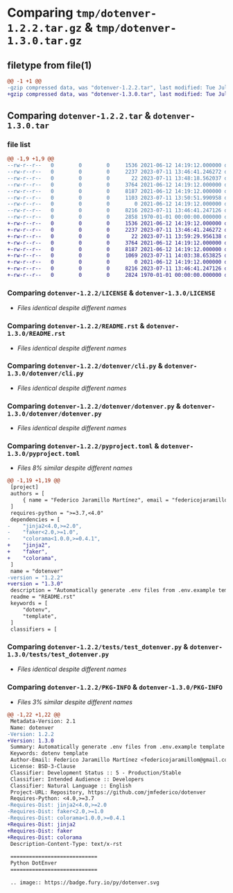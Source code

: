 # Comparing `tmp/dotenver-1.2.2.tar.gz` & `tmp/dotenver-1.3.0.tar.gz`

## filetype from file(1)

```diff
@@ -1 +1 @@
-gzip compressed data, was "dotenver-1.2.2.tar", last modified: Tue Jul 11 13:50:51 2023, max compression
+gzip compressed data, was "dotenver-1.3.0.tar", last modified: Tue Jul 11 14:03:38 2023, max compression
```

## Comparing `dotenver-1.2.2.tar` & `dotenver-1.3.0.tar`

### file list

```diff
@@ -1,9 +1,9 @@
--rw-r--r--   0        0        0     1536 2021-06-12 14:19:12.000000 dotenver-1.2.2/LICENSE
--rw-r--r--   0        0        0     2237 2023-07-11 13:46:41.246272 dotenver-1.2.2/README.rst
--rw-r--r--   0        0        0       22 2023-07-11 13:48:18.562037 dotenver-1.2.2/dotenver/__init__.py
--rw-r--r--   0        0        0     3764 2021-06-12 14:19:12.000000 dotenver-1.2.2/dotenver/cli.py
--rw-r--r--   0        0        0     8187 2021-06-12 14:19:12.000000 dotenver-1.2.2/dotenver/dotenver.py
--rw-r--r--   0        0        0     1103 2023-07-11 13:50:51.990958 dotenver-1.2.2/pyproject.toml
--rw-r--r--   0        0        0        0 2021-06-12 14:19:12.000000 dotenver-1.2.2/tests/__init__.py
--rw-r--r--   0        0        0     8216 2023-07-11 13:46:41.247126 dotenver-1.2.2/tests/test_dotenver.py
--rw-r--r--   0        0        0     2858 1970-01-01 00:00:00.000000 dotenver-1.2.2/PKG-INFO
+-rw-r--r--   0        0        0     1536 2021-06-12 14:19:12.000000 dotenver-1.3.0/LICENSE
+-rw-r--r--   0        0        0     2237 2023-07-11 13:46:41.246272 dotenver-1.3.0/README.rst
+-rw-r--r--   0        0        0       22 2023-07-11 13:59:29.956138 dotenver-1.3.0/dotenver/__init__.py
+-rw-r--r--   0        0        0     3764 2021-06-12 14:19:12.000000 dotenver-1.3.0/dotenver/cli.py
+-rw-r--r--   0        0        0     8187 2021-06-12 14:19:12.000000 dotenver-1.3.0/dotenver/dotenver.py
+-rw-r--r--   0        0        0     1069 2023-07-11 14:03:38.653825 dotenver-1.3.0/pyproject.toml
+-rw-r--r--   0        0        0        0 2021-06-12 14:19:12.000000 dotenver-1.3.0/tests/__init__.py
+-rw-r--r--   0        0        0     8216 2023-07-11 13:46:41.247126 dotenver-1.3.0/tests/test_dotenver.py
+-rw-r--r--   0        0        0     2824 1970-01-01 00:00:00.000000 dotenver-1.3.0/PKG-INFO
```

### Comparing `dotenver-1.2.2/LICENSE` & `dotenver-1.3.0/LICENSE`

 * *Files identical despite different names*

### Comparing `dotenver-1.2.2/README.rst` & `dotenver-1.3.0/README.rst`

 * *Files identical despite different names*

### Comparing `dotenver-1.2.2/dotenver/cli.py` & `dotenver-1.3.0/dotenver/cli.py`

 * *Files identical despite different names*

### Comparing `dotenver-1.2.2/dotenver/dotenver.py` & `dotenver-1.3.0/dotenver/dotenver.py`

 * *Files identical despite different names*

### Comparing `dotenver-1.2.2/pyproject.toml` & `dotenver-1.3.0/pyproject.toml`

 * *Files 8% similar despite different names*

```diff
@@ -1,19 +1,19 @@
 [project]
 authors = [
     { name = "Federico Jaramillo Martínez", email = "federicojaramillom@gmail.com" },
 ]
 requires-python = ">=3.7,<4.0"
 dependencies = [
-    "jinja2<4.0,>=2.0",
-    "faker<2.0,>=1.0",
-    "colorama<1.0.0,>=0.4.1",
+    "jinja2",
+    "faker",
+    "colorama",
 ]
 name = "dotenver"
-version = "1.2.2"
+version = "1.3.0"
 description = "Automatically generate .env files from .env.example template files"
 readme = "README.rst"
 keywords = [
     "dotenv",
     "template",
 ]
 classifiers = [
```

### Comparing `dotenver-1.2.2/tests/test_dotenver.py` & `dotenver-1.3.0/tests/test_dotenver.py`

 * *Files identical despite different names*

### Comparing `dotenver-1.2.2/PKG-INFO` & `dotenver-1.3.0/PKG-INFO`

 * *Files 3% similar despite different names*

```diff
@@ -1,22 +1,22 @@
 Metadata-Version: 2.1
 Name: dotenver
-Version: 1.2.2
+Version: 1.3.0
 Summary: Automatically generate .env files from .env.example template files
 Keywords: dotenv template
 Author-Email: Federico Jaramillo Martínez <federicojaramillom@gmail.com>
 License: BSD-3-Clause
 Classifier: Development Status :: 5 - Production/Stable
 Classifier: Intended Audience :: Developers
 Classifier: Natural Language :: English
 Project-URL: Repository, https://github.com/jmfederico/dotenver
 Requires-Python: <4.0,>=3.7
-Requires-Dist: jinja2<4.0,>=2.0
-Requires-Dist: faker<2.0,>=1.0
-Requires-Dist: colorama<1.0.0,>=0.4.1
+Requires-Dist: jinja2
+Requires-Dist: faker
+Requires-Dist: colorama
 Description-Content-Type: text/x-rst
 
 ============================
 Python DotEnver
 ============================
 
 .. image:: https://badge.fury.io/py/dotenver.svg
```

